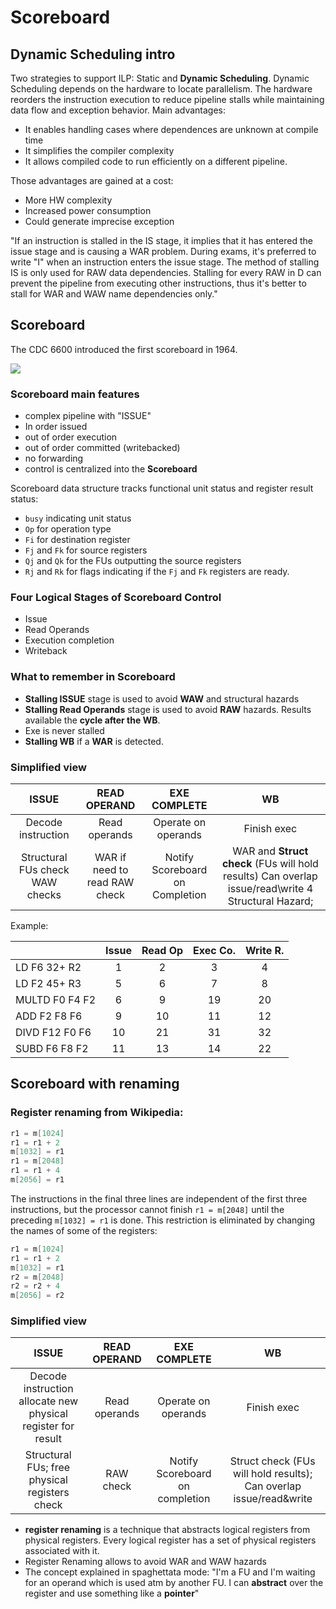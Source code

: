 
# Scoreboard 

## Dynamic Scheduling intro

Two strategies to support ILP: Static and **Dynamic Scheduling**. Dynamic Scheduling depends on the hardware to locate parallelism. The hardware reorders the instruction execution to reduce pipeline stalls while maintaining data flow and exception behavior. Main advantages:

- It enables handling cases where dependences are unknown at compile time
- It simplifies the compiler complexity
- It allows compiled code to run efficiently on a different pipeline.

Those advantages are gained at a cost:

- More HW complexity
- Increased power consumption
- Could generate imprecise exception


"If an instruction is stalled in the IS stage, it implies that it has entered the issue stage and is causing a WAR problem. During exams, it's preferred to write "I" when an instruction enters the issue stage. The method of stalling IS is only used for RAW data dependencies. Stalling for every RAW in D can prevent the pipeline from executing other instructions, thus it's better to stall for WAR and WAW name dependencies only."

## Scoreboard 

The CDC 6600 introduced the first scoreboard in 1964. 

![](images/8115247f47d15114cc3a31a9c2c648cd.png)


### Scoreboard main features

- complex pipeline with "ISSUE"
- In order issued
- out of order execution
- out of order committed (writebacked)
- no forwarding
- control is centralized into the **Scoreboard**

Scoreboard data structure tracks functional unit status and register result status:

- `busy` indicating unit status
- `Op` for operation type
- `Fi` for destination register
- `Fj` and `Fk` for source registers
- `Qj` and `Qk` for the FUs outputting the source registers
- `Rj` and `Rk` for flags indicating if the `Fj` and `Fk` registers are ready.

### Four Logical Stages of Scoreboard Control

- Issue
- Read Operands 
- Execution completion 
- Writeback

### What to remember in Scoreboard

- **Stalling ISSUE** stage is used to avoid **WAW** and structural hazards
- **Stalling Read Operands** stage is used to avoid **RAW** hazards. Results available the **cycle after the WB**. 
- Exe is never stalled
- **Stalling WB** if a **WAR** is detected.

### Simplified view

| ISSUE | READ OPERAND | EXE COMPLETE | WB |
| :---: | :---: | :---: | :---: |
| Decode instruction | Read operands | Operate on operands | Finish exec |
| Structural FUs check WAW checks | WAR if need to read RAW check | Notify Scoreboard on Completion | WAR and **Struct check** (FUs will hold results) Can overlap issue/read\write 4 Structural Hazard; |


Example:

|  | Issue | Read Op | Exec Co. | Write R. |
| :--- | :---: | :---: | :---: | :---: |
| LD F6 32+ R2 | 1 | 2 | 3 | 4 |
| LD F2 45+ R3 | 5 | 6 | 7 | 8 |
| MULTD F0 F4 F2 | 6 | 9 | 19 | 20 |
| ADD F2 F8 F6 | 9 | 10 | 11 | 12 |
| DIVD F12 F0 F6 | 10 | 21 | 31 | 32 |
| SUBD F6 F8 F2 | 11 | 13 | 14 | 22 |


## Scoreboard with renaming

### Register renaming from Wikipedia: 

```c
r1 = m[1024]
r1 = r1 + 2
m[1032] = r1
r1 = m[2048]
r1 = r1 + 4
m[2056] = r1
```

The instructions in the final three lines are independent of the first three instructions, but the processor cannot finish `r1 = m[2048]` until the preceding `m[1032] = r1` is done.
This restriction is eliminated by changing the names of some of the registers:

```c
r1 = m[1024]
r1 = r1 + 2
m[1032] = r1
r2 = m[2048]
r2 = r2 + 4
m[2056] = r2
```

### Simplified view

| ISSUE | READ OPERAND | EXE COMPLETE | WB |
| :---: | :---: | :---: | :---: |
|   Decode  instruction allocate new  physical register  for result  | Read operands| Operate on operands| Finish exec|
|   Structural FUs; free physical registers check  |   RAW check  |   Notify Scoreboard on  completion | Struct check  (FUs will hold results); Can overlap  issue/read\&write |


- **register renaming** is a technique that abstracts logical registers from physical registers. Every logical register has a set of physical registers associated with it.
- Register Renaming allows to avoid WAR and WAW hazards
- The concept explained in spaghettata mode: "I'm a FU and I'm waiting for an operand which is used atm by another FU. I can **abstract** over the register and use something like a **pointer**"






